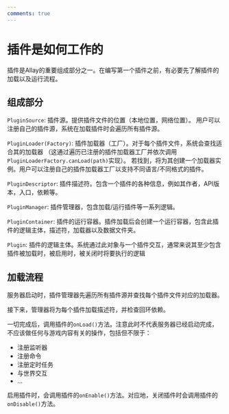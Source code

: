 ```yaml
---
comments: true
---
```


# 插件是如何工作的

插件是Allay的重要组成部分之一。在编写第一个插件之前，有必要先了解插件的加载以及运行流程。

## 组成部分

`PluginSource`: 插件源。提供插件文件的位置（本地位置，网络位置）。
用户可以注册自己的插件源，系统在加载插件时会遍历所有插件源。

`PluginLoader(Factory)`: 插件加载器（工厂）。对于每个插件文件，系统会查找适合其的加载器
（这通过遍历已注册的插件加载器工厂并依次调用`PluginLoaderFactory.canLoad(path)`实现）。
若找到，将为其创建一个加载器实例。用户可以注册自己的插件加载器工厂以支持不同语言/不同格式的插件。

`PluginDescriptor`: 插件描述符。包含一个插件的各种信息，例如其作者，API版本，入口，依赖等。

`PluginManager`: 插件管理器，包含加载/运行插件等一系列逻辑。

`PluginContainer`: 插件的运行容器。插件加载后会创建一个运行容器，包含此插件的逻辑主体，描述符，加载器以及数据文件夹。

`Plugin`: 插件的逻辑主体。系统通过此对象与一个插件交互，通常来说其至少包含插件被加载时，被启用时，被关闭时将要执行的逻辑

## 加载流程

服务器启动时，插件管理器先遍历所有插件源并查找每个插件文件对应的加载器。

接下来，管理器将为每个插件加载描述符，并检查回环依赖。

一切完成后，调用插件的`onLoad()`方法。注意此时不代表服务器已经启动完成，不应该做任何与游戏内容有关的操作，包括但不限于：

- 注册监听器
- 注册命令
- 注册定时任务
- 与世界交互
- ...

启用插件时，会调用插件的`onEnable()`方法。对应地，关闭插件时会调用插件的`onDisable()`方法。